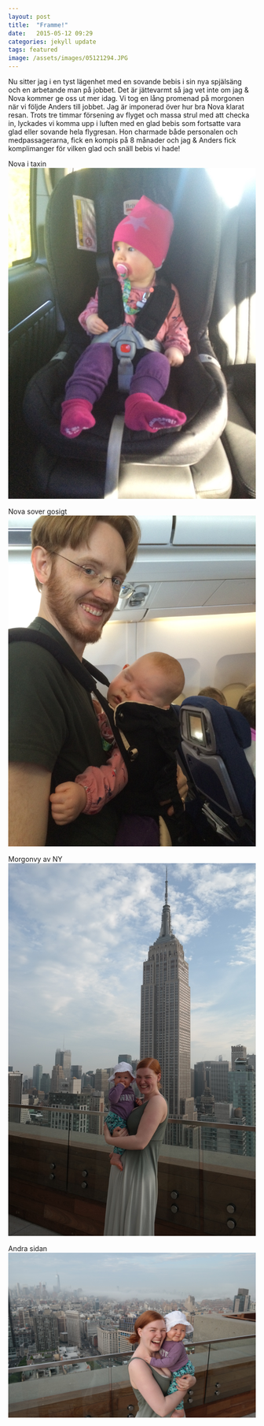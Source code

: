 ```yaml
---
layout: post
title:  "Framme!"
date:   2015-05-12 09:29
categories: jekyll update
tags: featured
image: /assets/images/05121294.JPG
---
```

Nu sitter jag i en tyst lägenhet med en sovande bebis i sin nya spjälsäng och en arbetande man på jobbet. Det är jättevarmt så jag vet inte om jag & Nova kommer ge oss ut mer idag. Vi tog en lång promenad på morgonen när vi följde Anders till jobbet. Jag är imponerad över hur bra Nova klarat resan. Trots tre timmar försening av flyget och massa strul med att checka in, lyckades vi komma upp i luften med en glad bebis som fortsatte vara glad eller sovande hela flygresan. Hon charmade både personalen och medpassagerarna, fick en kompis på 8 månader och jag & Anders fick komplimanger för vilken glad och snäll bebis vi hade! 

Nova i taxin
![Bebis på väg!](/assets/images/bebispavag.jpg "Nova")

Nova sover gosigt
![Bebis på planet](/assets/images/sele.jpg "Nova")

Morgonvy av NY
![På taket på huset vi bor i](/assets/images/taket1.jpg "tak")

Andra sidan
![Mer morgonbilder från taket](/assets/images/taket2.jpg "tak")

